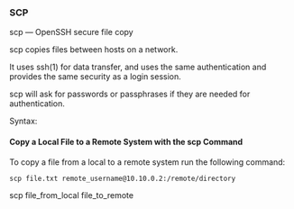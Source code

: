 ### SCP

scp — OpenSSH secure file copy

scp copies files between hosts on a network.

It uses ssh(1) for data transfer, and uses the same authentication and provides the same security as a login session.

scp will ask for passwords or passphrases if they are needed for authentication.

Syntax:

#### Copy a Local File to a Remote System with the scp Command

To copy a file from a local to a remote system run the following command:

`scp file.txt remote_username@10.10.0.2:/remote/directory`

scp file_from_local file_to_remote